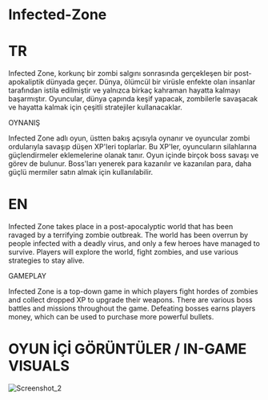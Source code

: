 # Infected-Zone

# TR

Infected Zone, korkunç bir zombi salgını sonrasında gerçekleşen bir post-apokaliptik dünyada geçer. Dünya, ölümcül bir virüsle enfekte olan insanlar tarafından istila edilmiştir ve yalnızca birkaç kahraman hayatta kalmayı başarmıştır. Oyuncular, dünya çapında keşif yapacak, zombilerle savaşacak ve hayatta kalmak için çeşitli stratejiler kullanacaklar.


OYNANIŞ

Infected Zone adlı oyun, üstten bakış açısıyla oynanır ve oyuncular zombi ordularıyla savaşıp düşen XP'leri toplarlar. Bu XP'ler, oyuncuların silahlarına güçlendirmeler eklemelerine olanak tanır. Oyun içinde birçok boss savaşı ve görev de bulunur. Boss'ları yenerek para kazanılır ve kazanılan para, daha güçlü mermiler satın almak için kullanılabilir.

# EN

Infected Zone takes place in a post-apocalyptic world that has been ravaged by a terrifying zombie outbreak. The world has been overrun by people infected with a deadly virus, and only a few heroes have managed to survive. Players will explore the world, fight zombies, and use various strategies to stay alive.


GAMEPLAY

Infected Zone is a top-down game in which players fight hordes of zombies and collect dropped XP to upgrade their weapons. There are various boss battles and missions throughout the game. Defeating bosses earns players money, which can be used to purchase more powerful bullets.



# OYUN İÇİ GÖRÜNTÜLER / IN-GAME VISUALS

![Screenshot_2](https://user-images.githubusercontent.com/101833015/235348556-fc5a6407-5cc6-4082-9adb-6679b0428305.png)
